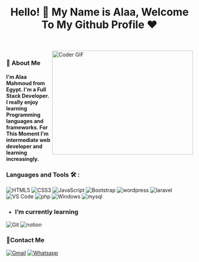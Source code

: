 <h1 align="center">Hello! 👋 <!-- <img src="https://raw.githubusercontent.com/MartinHeinz/MartinHeinz/master/wave.gif" width="25px"> --> My Name is Alaa, Welcome To My Github Profile ♥</h1>
<!-- # Hello! <img src="https://raw.githubusercontent.com/MartinHeinz/MartinHeinz/master/wave.gif" width="30px"> My Name is Alaa, Welcome To My Github Profile ♥  -->
<!-- <img src="https://github.com/Govindv7555/Govindv7555/blob/main/49e76e0596857673c5c80c85b84394c1.gif" width=1000px height=95px> -->

<br/>
<br/>

<img align="right" src="https://media.giphy.com/media/SWoSkN6DxTszqIKEqv/giphy.gif" alt="Coder GIF" width="380" height="280">

<h3>🚀 About Me</h3> 
<h4> I'm Alaa Mahmoud from Egypt. I'm a Full Stack Developer. I really enjoy learning Programming languages and frameworks. For This Moment I'm intermediate web developer and learning increasingly. </h4>


### Languages and Tools 🛠 : 

![HTML5](https://img.shields.io/badge/-HTML5-%23E44D27?style=flat-square&logo=html5&logoColor=ffffff)
![CSS3](https://img.shields.io/badge/-CSS3-%231572B6?style=flat-square&logo=css3)
![JavaScript](https://img.shields.io/badge/-JavaScript-black?style=flat-square&logo=javascript)
![Bootstrap](https://img.shields.io/badge/-Bootstrap-563D7C?style=flat-square&logo=Bootstrap)
![wordpress](https://img.shields.io/badge/-wordpress-563D7C?style=flat-square&logo=wordpress)
![laravel](http://img.shields.io/badge/-laravel-EA1179?style=flat-square&logo=laravel&logoColor=000)
![VS Code](http://img.shields.io/badge/-VS%20Code-007ACC?style=flat-square&logo=visual-studio-code&logoColor=ffffff)
![php](http://img.shields.io/badge/-php-6F61C0?style=flat-square&logo=php&logoColor=000)
![Windows](http://img.shields.io/badge/-Windows-0078D6?style=flat-square&logo=windows&logoColor=ffffff)
![mysql](http://img.shields.io/badge/-mysql-6F61C0?style=flat-square&logo=mysql&logoColor=000)




- ### I’m currently learning 
![Git](https://img.shields.io/badge/-Git-%23F05032?style=flat-square&logo=git&logoColor=%23ffffff)
![notion](https://img.shields.io/badge/-notion-fff?style=flat-square&logo=notion&logoColor=000)

 ### 🔗Contact Me
[![Gmail](https://img.shields.io/badge/Gmail-D14836?style=for-the-badge&logo=gmail&logoColor=white&link=mailto:alaa241mahmoud@gmail.com)](mailto:alaa241mahmoud@gmail.com)
[![Whatsapp](https://img.shields.io/badge/-Whatsapp-075e54?style=for-the-badge&logo=Whatsapp&logoColor=white)](https://api.whatsapp.com/send?phone=+201212648906)

<!-- ### 🔗Contact Me
[![Gmail](https://img.shields.io/badge/-Gmail-c14438?style=flat-square&logo=Gmail&logoColor=white&link=mailto:alaa241mahmoud@gmail.com)](mailto:alaa241mahmoud@gmail.com)
[![Whatsapp](https://img.shields.io/badge/-Whatsapp-075e54?style=for-the-badge&logo=Whatsapp&logoColor=white)](https://api.whatsapp.com/send/?phone=+201212648906) -->

<!-- ### Stats

[![Top Langs](https://github-readme-stats.vercel.app/api/top-langs/?username=alaa94838&layout=compact)](https://github.com/anuraghazra/github-readme-stats)

---

